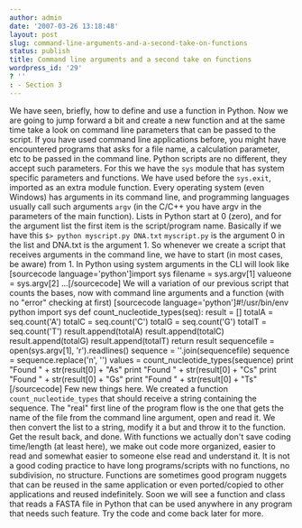 ```yaml
---
author: admin
date: '2007-03-26 13:18:48'
layout: post
slug: command-line-arguments-and-a-second-take-on-functions
status: publish
title: Command line arguments and a second take on functions
wordpress_id: '29'
? ''
: - Section 3
---
```


We have seen, briefly, how to define and use a function in Python. Now
we are going to jump forward a bit and create a new function and at the
same time take a look on command line parameters that can be passed to
the script. If you have used command line applications before, you might
have encountered programs that asks for a file name, a calculation
parameter, etc to be passed in the command line. Python scripts are no
different, they accept such parameters. For this we have the `sys`
module that has system specific parameters and functions. We have used
before the `sys.exit`, imported as an extra module function. Every
operating system (even Windows) has arguments in its command line, and
programming languages usually call such arguments `argv` (in the C/C++
you have argv in the parameters of the main function). Lists in Python
start at 0 (zero), and for the argument list the first item is the
script/program name. Basically if we have this
`$> python myscript.py DNA.txt` `myscript.py` is the argument 0 in the
list and DNA.txt is the argument 1. So whenever we create a script that
receives arguments in the command line, we have to start (in most cases,
be aware) from 1. In Python using system arguments in the CLI will look
like [sourcecode language='python']import sys filename = sys.argv[1]
valueone = sys.argv[2] ...[/sourcecode] We will a variation of our
previous script that counts the bases, now with command line arguments
and a function (with no "error" checking at first) [sourcecode
language='python']\#!/usr/bin/env python import sys def
count\_nucleotide\_types(seq): result = [] totalA = seq.count('A')
totalC = seq.count('C') totalG = seq.count('G') totalT = seq.count('T')
result.append(totalA) result.append(totalC) result.append(totalG)
result.append(totalT) return result sequencefile = open(sys.argv[1],
'r').readlines() sequence = ''.join(sequencefile) sequence =
sequence.replace('n', '') values = count\_nucleotide\_types(sequence)
print "Found " + str(result[0] + "As" print "Found " + str(result[0] +
"Cs" print "Found " + str(result[0] + "Gs" print "Found " +
str(result[0] + "Ts"[/sourcecode] Few new things here. We created a
function `count_nucleotide_types` that should receive a string
containing the sequence. The "real" first line of the program flow is
the one that gets the name of the file from the command line argument,
open and read it. We then convert the list to a string, modify it a but
and throw it to the function. Get the result back, and done. With
functions we actually don't save coding time/length (at least here), we
make out code more organized, easier to read and somewhat easier to
someone else read and understand it. It is not a good coding practice to
have long programs/scripts with no functions, no subdivision, no
structure. Functions are sometimes good program nuggets that can be
reused in the same application or even ported/copied to other
applications and reused indefinitely. Soon we will see a function and
class that reads a FASTA file in Python that can be used anywhere in any
program that needs such feature. Try the code and come back later for
more.
